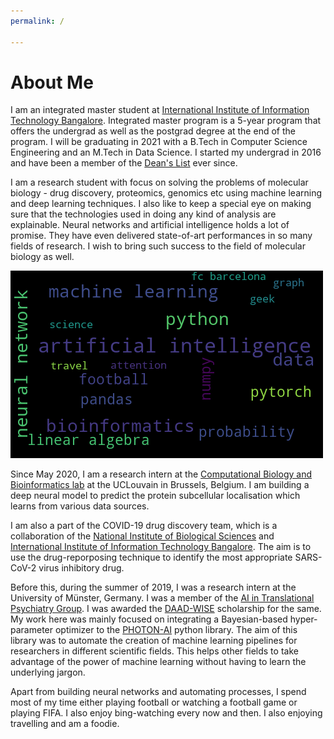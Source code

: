 ```yaml
---
permalink: /

---
```


# About Me

I am an integrated master student at [International Institute of Information Technology Bangalore](https://www.iiitb.ac.in/). Integrated master program is a 5-year program that offers the undergrad as well as the postgrad degree at the end of the program. I will be graduating in 2021 with a B.Tech in Computer Science Engineering and an M.Tech in Data Science. I started my undergrad in 2016 and have been a member of the [Dean's List](https://www.iiitb.ac.in/deans-list) ever since.

I am a research student with focus on solving the problems of molecular biology - drug discovery, proteomics, genomics etc using machine learning and deep learning techniques. I also like to keep a special eye on making sure that the technologies used in doing any kind of analysis are explainable. Neural networks and artificial intelligence holds a lot of promise. They have even delivered state-of-art performances in so many fields of research. I wish to bring such success to the field of molecular biology as well. 

![Some of my interests](/assets/WordCloud.png)

Since May 2020, I am a research intern at the [Computational Biology and Bioinformatics lab](https://lgatto.github.io/cbio-lab/) at the UCLouvain in Brussels, Belgium. I am building a deep neural model to predict the protein subcellular localisation which learns from various data sources. 

I am also a part of the COVID-19 drug discovery team, which is a collaboration of the [National Institute of Biological Sciences](https://www.ncbs.res.in/) and [International Institute of Information Technology Bangalore](https://www.iiitb.ac.in/). The aim is to use the drug-reporposing technique to identify the most appropriate SARS-CoV-2 virus inhibitory drug.

Before this, during the summer of 2019, I was a research intern at the University of Münster, Germany. I was a member of the [AI in Translational Psychiatry Group](https://www.ukm.de/index.php?id=translationale_psychiatrie). I was awarded the [DAAD-WISE](https://www.daad.in/en/find-funding/scholarship-database/?type=a&origin=4&subjectgroup=0&q=wise&status=0&page=0&onlydaad=&language=en&id=0&pg=1&detail_to_show=50015295) scholarship for the same. My work here was mainly focused on integrating a Bayesian-based hyper-parameter optimizer to the [PHOTON-AI](https://photon-ai.com/) python library. The aim of this library was to automate the creation of machine learning pipelines for researchers in different scientific fields. This helps other fields to take advantage of the power of machine learning without having to learn the underlying jargon.

Apart from building neural networks and automating processes, I spend most of my time either playing football or watching a football game or playing FIFA. I also enjoy bing-watching every now and then. I also enjoying travelling and am a foodie.
